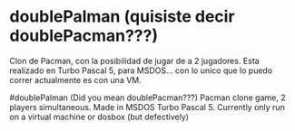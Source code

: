 # doublePalman (quisiste decir doublePacman???)
Clon de Pacman, con la posibilidad de jugar de a 2 jugadores. Esta realizado en Turbo Pascal 5, para MSDOS... con lo unico que lo puedo correr actualmente es con una VM.

#doublePalman (Did you mean doublePacman???)
Pacman clone game, 2 players simultaneous. Made in MSDOS Turbo Pascal 5. Currently only run on a virtual machine or dosbox (but defectively)


